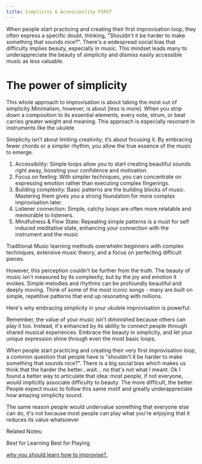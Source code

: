 ```yaml
---
title: Simplicity & Accessibility FIRST
---
```


When people start practicing and creating their first improvisation loop, they often express a specific doubt, thinking, "Shouldn't it be harder to make something that sounds nice?". There's a widespread social bias that difficulty implies beauty, especially in music. This mindset leads many to underappreciate the beauty of simplicity and dismiss easily accessible music as less valuable.

# The power of simplicity
This whole approach to improvisation is about taking the most out of simplicity
Minimalism, however, is about [less is more]. When you strip down a composition to its essential elements, every note, strum, or beat carries greater weight and meaning. This approach is especially resonant in instruments like the ukulele

Simplicity isn’t about limiting creativity; it’s about focusing it. By embracing fewer chords or a simpler rhythm, you allow the true essence of the music to emerge. 
1. Accessibility: Simple loops allow you to start creating beautiful sounds right away, boosting your confidence and motivation.
2. Focus on feeling: With simpler techniques, you can concentrate on expressing emotion rather than executing complex fingerings.
3. Building complexity: Basic patterns are the building blocks of music. Mastering them gives you a strong foundation for more complex improvisation later.
4. Listener connection: Simple, catchy loops are often more relatable and memorable to listeners.
5. Mindfulness & Flow State: Repeating simple patterns is a must for self induced meditative state, enhancing your connection with the instrument and the music 

Traditional Music learning methods overwhelm beginners with complex techniques, extensive music theory, and a focus on perfecting difficult pieces. 




However, this perception couldn't be further from the truth. The beauty of music isn't measured by its complexity, but by the joy and emotion it evokes. Simple melodies and rhythms can be profoundly beautiful and deeply moving. Think of some of the most iconic songs - many are built on simple, repetitive patterns that end up resonating with millions.

Here's why embracing simplicity in your ukulele improvisation is powerful:



Remember, the value of your music isn't diminished because others can play it too. Instead, it's enhanced by its ability to connect people through shared musical experiences. Embrace the beauty in simplicity, and let your unique expression shine through even the most basic loops.

When people start practicing and creating their very first improvisation loop, a common question that people have is "shouldn't it be harder to make something that sounds nice?". 
There is a big social bias which makes us think that the harder the better...wait... no that's not what I meant. Ok I found a better way to articulate that idea: most people, if not everyone, would implicitly associate difficulty to beauty. The more difficult, the better. People expect music to follow this same motif and greatly underappreciate how amazing simplicity sound. 

The same reason people would undervalue something that everyone else can do, it's not because most people can play what you're enjoying that it reduces its value whatsoever


Related Notes:

Best for Learning
Best for Playing 


[why you should learn how to improvise?.](improvisation) 